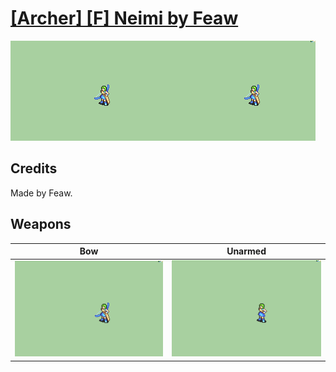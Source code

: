 # [\[Archer\] \[F\] Neimi by Feaw](./)

<img src="./5.%20Bow/Bow_000.png" alt="[Archer] [F] Neimi by Feaw standing" />

## Credits

Made by Feaw.

## Weapons


|Bow |Unarmed |
|  :---: | :---: |
| <img alt="Bow animation" src="./5.%20Bow/Bow.gif" /> | <img alt="Unarmed animation" src="./8.%20Unarmed/Unarmed.gif" /> |
